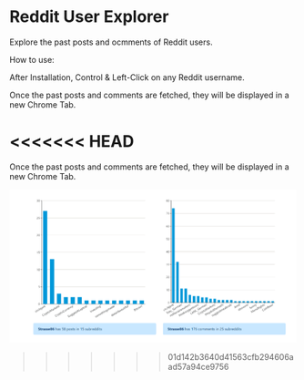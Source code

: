# Reddit User Explorer

Explore the past posts and ocmments of Reddit users.

How to use:

After Installation, Control & Left-Click on any Reddit username. 

Once the past posts and comments are fetched, they will be displayed in a new Chrome Tab.


<<<<<<< HEAD
=======
Once the past posts and comments are fetched, they will be displayed in a new Chrome Tab.


![Alt text](/preview.png?raw=true "Results for Specific User")
>>>>>>> 01d142b3640d41563cfb294606aad57a94ce9756
